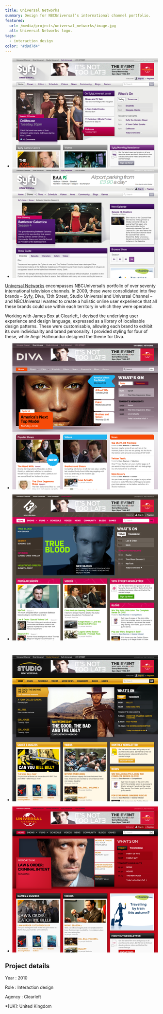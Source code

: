 ```yaml
---
title: Universal Networks
summary: Design for NBCUniversal’s international channel portfolio.
featured:
  url: /media/projects/universal_networks/image.jpg
  alt: Universal Networks logo.
tags:
  - interaction_design
color: "#d9d7d4"
---
```


- ![Syfy home page.](/media/projects/universal_networks/syfy_homepage.png#screenshot)
- ![Syfy show page.](/media/projects/universal_networks/syfy_showpage.png#screenshot)

[Universal Networks][1] encompasses NBCUniversal’s portfolio of over seventy international television channels. In 2009, these were consolidated into five brands – Syfy, Diva, 13th Street, Studio Universal and Universal Channel – and NBCUniversal wanted to create a holistic online user experience that all these brands could use within each territory in which they were operated.

Working with James Box at Clearleft, I devised the underlying user experience and design language, expressed as a library of localisable design patterns. These were customisable, allowing each brand to exhibit its own individuality and brand personality. I provided styling for four of these, while Aegir Hallmundur designed the theme for Diva.

- ![Diva home page.](/media/projects/universal_networks/diva.png#screenshot "Diva.")

- ![13th Street Universal home page.](/media/projects/universal_networks/13th_street.png#screenshot "13th Street Universal.")

&nbsp;

- ![Studio Universal home page.](/media/projects/universal_networks/studio.png#screenshot "Studio Universal.")

- ![Universal Channel home page.](/media/projects/universal_networks/universal_channel.png#screenshot "Universal Channel.")

## Project details

Year
: 2010

Role
: Interaction design

Agency
: Clearleft

[1]: https://en.wikipedia.org/wiki/NBCUniversal_International_Networks

*[UK]: United Kingdom
